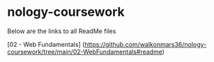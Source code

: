 # nology-coursework

Below are the links to all ReadMe files

[02 - Web Fundamentals] (https://github.com/walkonmars36/nology-coursework/tree/main/02-WebFundamentals#readme)
